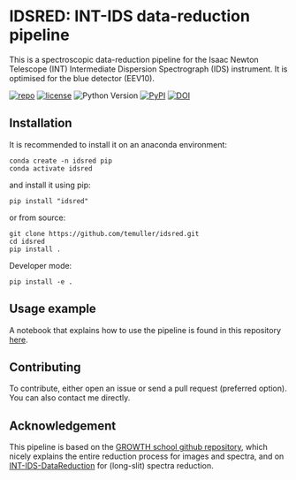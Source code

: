 # IDSRED: INT-IDS data-reduction pipeline

This is a spectroscopic data-reduction pipeline for the Isaac Newton Telescope (INT) Intermediate Dispersion Spectrograph (IDS) instrument. 
It is optimised for the blue detector (EEV10).

[![repo](https://img.shields.io/badge/GitHub-temuller%2Fidsred-blue.svg?style=flat)](https://github.com/temuller/idsred)
[![license](http://img.shields.io/badge/license-MIT-blue.svg?style=flat)](https://github.com/temuller/idsred/blob/master/LICENSE)
![Python Version](https://img.shields.io/badge/Python-3.8%2B-blue)
[![PyPI](https://img.shields.io/pypi/v/idsred?label=PyPI&logo=pypi&logoColor=white)](https://pypi.org/project/idsred/)
[![DOI](https://zenodo.org/badge/574921206.svg)](https://zenodo.org/badge/latestdoi/574921206)



## Installation

It is recommended to install it on an anaconda environment:

```code
conda create -n idsred pip
conda activate idsred
```

and install it using pip:

```code
pip install "idsred"
```

or from source:

```code
git clone https://github.com/temuller/idsred.git
cd idsred
pip install .
```

Developer mode:

```code
pip install -e .
```

## Usage example

A notebook that explains how to use the pipeline is found in this repository [here](https://github.com/temuller/idsred/blob/main/reduction.ipynb).

## Contributing

To contribute, either open an issue or send a pull request (preferred option). You can also contact me directly.

## Acknowledgement

This pipeline is based on the [GROWTH school github repository](https://github.com/growth-astro/growth-school-2020), which nicely explains the entire reduction process for images and spectra, and on [INT-IDS-DataReduction](https://github.com/aayush3009/INT-IDS-DataReduction) for (long-slit) spectra reduction.
